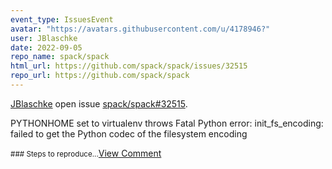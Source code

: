```yaml
---
event_type: IssuesEvent
avatar: "https://avatars.githubusercontent.com/u/4178946?"
user: JBlaschke
date: 2022-09-05
repo_name: spack/spack
html_url: https://github.com/spack/spack/issues/32515
repo_url: https://github.com/spack/spack
---
```


<a href='https://github.com/JBlaschke' target='_blank'>JBlaschke</a> open issue <a href='https://github.com/spack/spack/issues/32515' target='_blank'>spack/spack#32515</a>.

<p>PYTHONHOME set to virtualenv throws Fatal Python error: init_fs_encoding: failed to get the Python codec of the filesystem encoding</p><small>### Steps to reproduce...</small><a href='https://github.com/spack/spack/issues/32515' target='_blank'>View Comment</a>